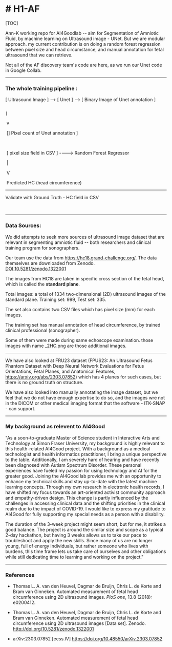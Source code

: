 #   H 1 - A F 
=============
[TOC]

Ann-K working repo for AI4Goodlab
-- aim for Segmentation of Amniotic Fluid, by machine learning on Ultrasound image - UNet. 
But we are modular approach. my current contribution is on doing a random forest regression between pixel size and head circumstance, 
and manual annotation for fetal ultrasound that we can retrieve.

Not all of the AF discovery team's code are here, as we run our Unet code in Google Collab.

---------------

### The whole training pipeline :

 [ Ultrasound Image ]  --> [    Unet   ] -->  [ Binary Image of Unet annotation ]   

                                                                                        |

​											  v

​									 [] Pixel count 	of Unet annotation ]									

​		

​       [ pixel size field in CSV  ]  ---->             Random Forest Regressor

​                                                                                          |

​											  V

​									Predicted HC (head circumference)

---------------------------------------------------------------------

Validate with Ground Truth - HC field in CSV

​     



-----

### Data Sources:

We did attempts to seek more sources of ultrasound image dataset that are relevant in segmenting amniotic fluid 
-- both researchers and clinical training program for sonographers.

Our team use the data from https://hc18.grand-challenge.org/.  The data themselves are downloaded from Zenodo.  
[DOI 10.5281/zenodo.1322001](https://doi.org/10.5281/zenodo.1322000) 

The images from HC18 are taken in specific cross section of the fetal head, which is called the **standard plane**. 

Total images:  a total of 1334 two-dimensional (2D) ultrasound images of the standard plane.  Training set: 999, Test set: 335.

The set also contains two CSV files which has pixel size (mm) for each images.

The training set has manual annotation of head circumference, by trained clinical professional (sonographer).

Some of them were made during same echoscope examination. those images with name _2HC.png are those additional images.

------------

We have also looked at FRU23 dataset (FPUS23: An Ultrasound Fetus Phantom Dataset with Deep Neural Network Evaluations for Fetus Orientations, Fetal Planes, and Anatomical Features, https://arxiv.org/abs/2303.07852) which has 4 planes for such cases, but there is no ground truth on structure.

We have also looked into manually annotating the image dataset, but we feel that we do not have enough expertise to do so, and the images wre not in the DICOM or other medical imaging format that the software - ITK-SNAP - can support.

----

### My background as relevent to AI4Good

"As a soon-to-graduate Master of Science student in Interactive Arts and Technology at Simon Fraser University, my background is highly relevant to this health-related AI4Good project. With a background as a medical technologist and health informatics practitioner, I bring a unique perspective to the table. Additionally, I am severely hard of hearing and have recently been diagnosed with Autism Spectrum Disorder. These personal experiences have fueled my passion for using technology and AI for the greater good. Joining the AI4Good lab provides me with an opportunity to enhance my technical skills and stay up-to-date with the latest machine learning concepts. Through my own research in electronic health records, I have shifted my focus towards an art-oriented activist community approach and empathy-driven design. This change is partly influenced by the challenges in accessing clinical data and the shifting priorities in the clinical realm due to the impact of COVID-19. I would like to express my gratitude to AI4Good for fully supporting my special needs as a person with a disability.

The duration of the 3-week project might seem short, but for me, it strikes a good balance. The project is around the similar size and scope as a typical 2-day hackathon, but having 3 weeks allows us to take our pace to troubleshoot and apply the new skills. Since many of us are no longer young, full of energy individuals, but rather someone who lives with burdens, this time frame lets us take care of ourselves and other obligations while still dedicating time to learning and working on the project."

-----------------

### References

- Thomas L. A. van den Heuvel, Dagmar de Bruijn, Chris L. de Korte and Bram van Ginneken. Automated measurement of fetal head circumference using 2D ultrasound images. *PloS one*, 13.8 (2018): e0200412.

- Thomas L. A. van den Heuvel, Dagmar de Bruijn, Chris L. de Korte and Bram van Ginneken. Automated measurement of fetal head circumference using 2D ultrasound images [Data set]. Zenodo. <http://doi.org/10.5281/zenodo.1322001>

- arXiv:2303.07852 [eess.IV]  https://doi.org/10.48550/arXiv.2303.07852
